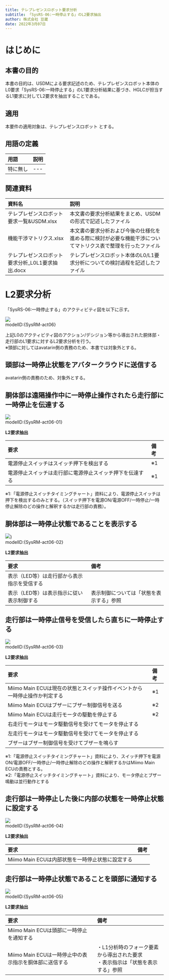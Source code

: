 ```yaml
---
title: テレプレゼンスロボット要求分析
subtitle: 「SysRS-06:一時停止する」のL2要求抽出
author: 株式会社 豆蔵
date: 2022年3月07日
---
```

<!-- ↑表紙ページのための情報 -->

<div style="page-break-before:always"></div>

# はじめに

## 本書の目的

本書の目的は、USDMによる要求記述のため、テレプレゼンスロボット本体のL0要求「SysRS-06:一時停止する」のL1要求分析結果に基づき、HGLCが担当するL1要求に対してL2要求を抽出することである。

## 適用

本要件の適用対象は、テレプレゼンスロボット とする。

## 用語の定義

|用語|説明|
|:---|:---|
|特に無し|---|

## 関連資料

|資料名|説明|
|:---|:---|
|テレプレゼンスロボット要求一覧&USDM.xlsx|本文書の要求分析結果をまとめ、USDMの形式で記述したファイル|
|機能干渉マトリクス.xlsx|本文書の要求分析および今後の仕様化を進める際に検討が必要な機能干渉についてマトリクス表で整理を行ったファイル|
|テレプレゼンスロボット要求分析_L0L1要求抽出.docx|テレプレゼンスロボット本体のL0/L1要求分析についての検討過程を記述したファイル|


<div style="page-break-before:always"></div>

# L2要求分析

「SysRS-06:一時停止する」のアクティビティ図を以下に示す。

![](.images/activity/pause.png)  
modelID:{SysRM-act06}

上記L0のアクティビティ図のアクション/デシジョン等から導出された胴体部・走行部のL1要求に対するL2要求分析を行う。  
※頭部に対してはavatarin側の責務のため、本書では対象外とする。

<div style="page-break-before:always"></div>

## 頭部は一時停止状態をアバタークラウドに送信する

avatarin側の責務のため、対象外とする。

<div style="page-break-before:always"></div>

## 胴体部は遠隔操作中に一時停止操作されたら走行部に一時停止を伝達する

![](.images/activity/pause/body-act01.png)  
modelID:{SysRM-act06-01}

**L2要求抽出**

|要求|備考|
|:---|:---|
|電源停止スイッチはスイッチ押下を検出する|※1|
|電源停止スイッチは走行部に電源停止スイッチ押下を伝達する|※1|

※1:「電源停止スイッチタイミングチャート」資料により、電源停止スイッチは押下を検出するのみとする。（スイッチ押下を電源ON/電源OFF/一時停止/一時停止解除のどの操作と解釈するかは走行部の責務）。

<div style="page-break-before:always"></div>

## 胴体部は一時停止状態であることを表示する

![](.images/activity/pause/body-act02.png))  
modelID:{SysRM-act06-02}

**L2要求抽出**

|要求|備考|
|:---|:---|
|表示（LED等）は走行部から表示指示を受信する||
|表示（LED等）は表示指示に従い表示制御する|表示制御については「状態を表示する」参照|


<div style="page-break-before:always"></div>

## 走行部は一時停止信号を受信したら直ちに一時停止する

![](.images/activity/pause/act01.png)  
modelID:{SysRM-act06-03}


**L2要求抽出**

|要求|備考|
|:---|:---|
|Miimo Main ECUは現在の状態とスイッチ操作イベントから一時停止操作か判定する|※1|
|Miimo Main ECUはブザーにブザー制御信号を送る|※2|
|Miimo Main ECUは走行モータの駆動を停止する|※2|
|右走行モータはモータ駆動信号を受けてモータを停止する||
|左走行モータはモータ駆動信号を受けてモータを停止する||
|ブザーはブザー制御信号を受けてブザーを鳴らす||

※1:「電源停止スイッチタイミングチャート」資料により、スイッチ押下を電源ON/電源OFF/一時停止/一時停止解除のどの操作と解釈するかはMiimo Main ECUの責務とする。   
※2:「電源停止スイッチタイミングチャート」資料により、モータ停止とブザー鳴動は並行動作とする

<div style="page-break-before:always"></div>

## 走行部は一時停止した後に内部の状態を一時停止状態に設定する

![](.images/activity/pause/act02.png)  
modelID:{SysRM-act06-04}


**L2要求抽出**

|要求|備考|
|:---|:---|
|Miimo Main ECUは内部状態を一時停止状態に設定する||


<div style="page-break-before:always"></div>

## 走行部は一時停止状態であることを頭部に通知する

![](.images/activity/pause/act03.png)  
modelID:{SysRM-act06-05}


**L2要求抽出**

|要求|備考|
|:---|:---|
|Miimo Main ECUは頭部に一時停止を通知する||
|Miimo Main ECUは一時停止中の表示指示を胴体部に送信する|・L1分析時のフォーク要素から導出された要求<br/>・表示指示は「状態を表示する」参照|

